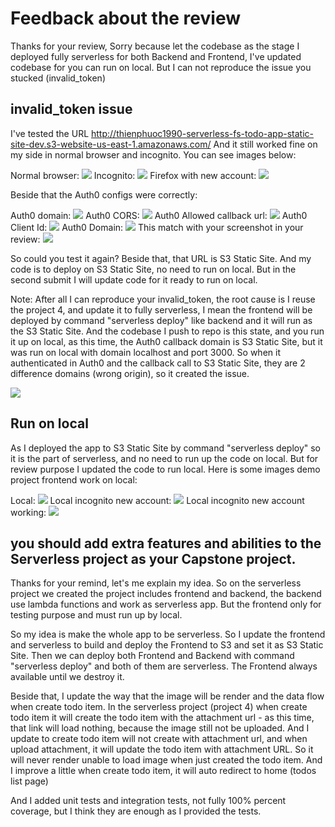 # Feedback about the review
Thanks for your review, Sorry because let the codebase as the stage I deployed fully serverless for both Backend and Frontend, I've updated codebase for you can run on local.
But I can not reproduce the issue you stucked (invalid_token)

## invalid_token issue
I've tested the URL http://thienphuoc1990-serverless-fs-todo-app-static-site-dev.s3-website-us-east-1.amazonaws.com/
And it still worked fine on my side in normal browser and incognito.
You can see images below:

Normal browser: <img src="images/normal_browser.png" />
Incognito: <img src="images/incognito.png" />
Firefox with new account: <img src="images/firefox_new_account.png" />

Beside that the Auth0 configs were correctly:

Auth0 domain: <img src="images/auth0_domain.png" />
Auth0 CORS: <img src="images/auth0_cors.png" />
Auth0 Allowed callback url: <img src="images/auth0_allowed_callback_url.png" />
Auth0 Client Id: <img src="images/auth0_client_id.png" />
Auth0 Domain: <img src="images/auth0_domain.png" />
This match with your screenshot in your review:  <img src="images/review_invalid_token.png" />

So could you test it again? Beside that, that URL is S3 Static Site. And my code is to deploy on S3 Static Site, no need to run on local. But in the second submit I will update code for it ready to run on local.

Note: After all I can reproduce your invalid_token, the root cause is I reuse the project 4, and update it to fully serverless, I mean the frontend will be deployed by command "serverless deploy" like backend and it will run as the S3 Static Site.
And the codebase I push to repo is this state, and you run it up on local, as this time, the Auth0 callback domain is S3 Static Site, but it was run on local with domain localhost and port 3000. So when it authenticated in Auth0 and the callback call to S3 Static Site, they are 2 difference domains (wrong origin), so it created the issue.

<img src="images/reproduce_invalid_token.png">

## Run on local
As I deployed the app to S3 Static Site by command "serverless deploy" so it is the part of serverless, and no need to run up the code on local. But for review purpose I updated the code to run local.
Here is some images demo project frontend work on local:

Local: <img src="images/local.png" />
Local incognito new account: <img src="images/local_incognito_new_account.png" />
Local incognito new account working: <img src="images/local_incognito_new_account_work.png" />

## you should add extra features and abilities to the Serverless project as your Capstone project.
Thanks for your remind, let's me explain my idea.
So on the serverless project we created the project includes frontend and backend, the backend use lambda functions and work as serverless app. But the frontend only for testing purpose and must run up by local.

So my idea is make the whole app to be serverless. So I update the frontend and serverless to build and deploy the Frontend to S3 and set it as S3 Static Site. Then we can deploy both Frontend and Backend with command "serverless deploy" and both of them are serverless. The Frontend always available until we destroy it.

Beside that, I update the way that the image will be render and the data flow when create todo item. In the serverless project (project 4) when create todo item it will create the todo item with the attachment url - as this time, that link will load nothing, because the image still not be uploaded.
And I update to create todo item will not create with attachment url, and when upload attachment, it will update the todo item with attachment URL. So it will never render unable to load image when just created the todo item.
And I improve a little when create todo item, it will auto redirect to home (todos list page)

And I added unit tests and integration tests, not fully 100% percent coverage, but I think they are enough as I provided the tests.
